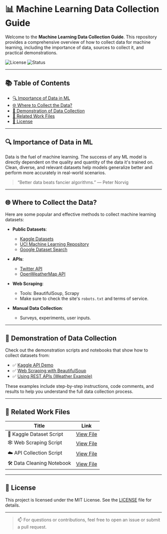 # 📊 Machine Learning Data Collection Guide

Welcome to the **Machine Learning Data Collection Guide**. This repository provides a comprehensive overview of how to collect data for machine learning, including the importance of data, sources to collect it, and practical demonstrations.

![License](https://img.shields.io/badge/license-MIT-blue.svg)
![Status](https://img.shields.io/badge/status-active-success)

---

## 📚 Table of Contents

- [🔍 Importance of Data in ML](#-importance-of-data-in-ml)
- [🌐 Where to Collect the Data?](#-where-to-collect-the-data)
- [🧪 Demonstration of Data Collection](#-demonstration-of-data-collection)
- [📎 Related Work Files](#-related-work-files)
- [📄 License](#-license)

---

## 🔍 Importance of Data in ML

Data is the fuel of machine learning. The success of any ML model is directly dependent on the quality and quantity of the data it's trained on. Clean, diverse, and relevant datasets help models generalize better and perform more accurately in real-world scenarios.

> “Better data beats fancier algorithms.” — Peter Norvig

---

## 🌐 Where to Collect the Data?

Here are some popular and effective methods to collect machine learning datasets:

- **Public Datasets**:
  - [Kaggle Datasets](https://www.kaggle.com/datasets)
  - [UCI Machine Learning Repository](https://archive.ics.uci.edu/ml/index.php)
  - [Google Dataset Search](https://datasetsearch.research.google.com)

- **APIs**:
  - [Twitter API](https://developer.twitter.com/en/docs)
  - [OpenWeatherMap API](https://openweathermap.org/api)

- **Web Scraping**:
  - Tools: BeautifulSoup, Scrapy
  - Make sure to check the site's `robots.txt` and terms of service.

- **Manual Data Collection**:
  - Surveys, experiments, user inputs.

---

## 🧪 Demonstration of Data Collection

Check out the demonstration scripts and notebooks that show how to collect datasets from:

- ✅ [Kaggle API Demo](work/kaggle_data_collection.ipynb)
- ✅ [Web Scraping with BeautifulSoup](work/web_scraping_demo.ipynb)
- ✅ [Using REST APIs (Weather Example)](work/api_data_collection.ipynb)

These examples include step-by-step instructions, code comments, and results to help you understand the full data collection process.

---

## 📎 Related Work Files

| Title                         | Link                                                 |
|------------------------------|------------------------------------------------------|
| 📘 Kaggle Dataset Script      | [View File](work/kaggle_data_collection.ipynb)       |
| 🕸️ Web Scraping Script        | [View File](work/web_scraping_demo.ipynb)            |
| ☁️ API Collection Script      | [View File](work/api_data_collection.ipynb)          |
| 🛠️ Data Cleaning Notebook     | [View File](work/data_cleaning.ipynb)                |

---

## 📄 License

This project is licensed under the MIT License. See the [LICENSE](LICENSE) file for details.

---

> 📫 For questions or contributions, feel free to open an issue or submit a pull request.

